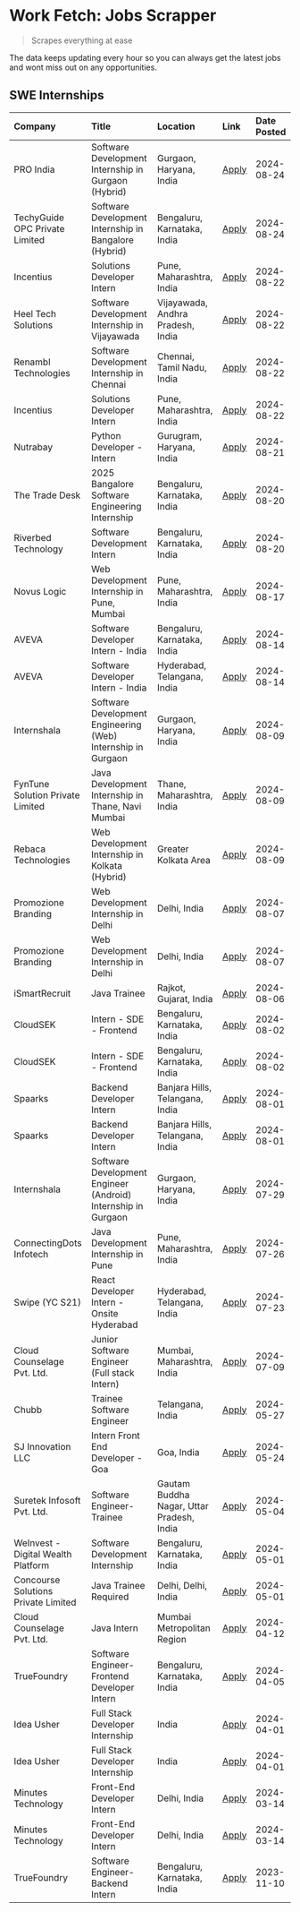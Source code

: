 # Work Fetch: Jobs Scrapper
> Scrapes everything at ease

The data keeps updating every hour so you can always get the latest jobs and wont miss out on any opportunities.

## SWE Internships
<!--START_SECTION:workfetch-->
| Company                             | Title                                                         | Location                                  | Link                                                                                                                                                                                                                                                                                  | Date Posted   |
|:------------------------------------|:--------------------------------------------------------------|:------------------------------------------|:--------------------------------------------------------------------------------------------------------------------------------------------------------------------------------------------------------------------------------------------------------------------------------------|:--------------|
| PRO India                           | Software Development Internship in Gurgaon (Hybrid)           | Gurgaon, Haryana, India                   | [Apply](https://in.linkedin.com/jobs/view/software-development-internship-in-gurgaon-hybrid-at-pro-india-4009587664?position=50&pageNum=0&refId=yU3uful0EC3CAQ2fFl90hw%3D%3D&trackingId=IHcTengjLcsNyN7gH2JxPA%3D%3D&trk=public_jobs_jserp-result_search-card)                        | 2024-08-24    |
| TechyGuide OPC Private Limited      | Software Development Internship in Bangalore (Hybrid)         | Bengaluru, Karnataka, India               | [Apply](https://in.linkedin.com/jobs/view/software-development-internship-in-bangalore-hybrid-at-techyguide-opc-private-limited-4009591646?position=60&pageNum=0&refId=yU3uful0EC3CAQ2fFl90hw%3D%3D&trackingId=Sk4f6wGWt4StqNqYW2ANYw%3D%3D&trk=public_jobs_jserp-result_search-card) | 2024-08-24    |
| Incentius                           | Solutions Developer Intern                                    | Pune, Maharashtra, India                  | [Apply](https://in.linkedin.com/jobs/view/solutions-developer-intern-at-incentius-4005695869?position=34&pageNum=0&refId=yU3uful0EC3CAQ2fFl90hw%3D%3D&trackingId=MJFeCRAJpYnSyxizy4M6HA%3D%3D&trk=public_jobs_jserp-result_search-card)                                               | 2024-08-22    |
| Heel Tech Solutions                 | Software Development Internship in Vijayawada                 | Vijayawada, Andhra Pradesh, India         | [Apply](https://in.linkedin.com/jobs/view/software-development-internship-in-vijayawada-at-heel-tech-solutions-4007906692?position=42&pageNum=0&refId=yU3uful0EC3CAQ2fFl90hw%3D%3D&trackingId=cYyw5NORf7jMzloNdTylIw%3D%3D&trk=public_jobs_jserp-result_search-card)                  | 2024-08-22    |
| Renambl Technologies                | Software Development Internship in Chennai                    | Chennai, Tamil Nadu, India                | [Apply](https://in.linkedin.com/jobs/view/software-development-internship-in-chennai-at-renambl-technologies-4007910299?position=58&pageNum=0&refId=yU3uful0EC3CAQ2fFl90hw%3D%3D&trackingId=e7wKN9X34JwvGEXVCWUwoA%3D%3D&trk=public_jobs_jserp-result_search-card)                    | 2024-08-22    |
| Incentius                           | Solutions Developer Intern                                    | Pune, Maharashtra, India                  | [Apply](https://in.linkedin.com/jobs/view/solutions-developer-intern-at-incentius-4005695869?position=9&pageNum=2&refId=PnZ36QH8JXBLJtfhDNpMAA%3D%3D&trackingId=l1tVri2XWg076ro7c29bMA%3D%3D&trk=public_jobs_jserp-result_search-card)                                                | 2024-08-22    |
| Nutrabay                            | Python Developer - Intern                                     | Gurugram, Haryana, India                  | [Apply](https://in.linkedin.com/jobs/view/python-developer-intern-at-nutrabay-4003909226?position=56&pageNum=0&refId=yU3uful0EC3CAQ2fFl90hw%3D%3D&trackingId=zgd8nvUxnTy%2FMv7ywtcpdg%3D%3D&trk=public_jobs_jserp-result_search-card)                                                 | 2024-08-21    |
| The Trade Desk                      | 2025 Bangalore Software Engineering Internship                | Bengaluru, Karnataka, India               | [Apply](https://in.linkedin.com/jobs/view/2025-bangalore-software-engineering-internship-at-the-trade-desk-3987456531?position=11&pageNum=0&refId=yU3uful0EC3CAQ2fFl90hw%3D%3D&trackingId=9%2FZobeePpeFRMdA0zLyhQQ%3D%3D&trk=public_jobs_jserp-result_search-card)                    | 2024-08-20    |
| Riverbed Technology                 | Software Development Intern                                   | Bengaluru, Karnataka, India               | [Apply](https://in.linkedin.com/jobs/view/software-development-intern-at-riverbed-technology-4004467559?position=41&pageNum=0&refId=yU3uful0EC3CAQ2fFl90hw%3D%3D&trackingId=sedooByVKqMkkfjy6zDnZg%3D%3D&trk=public_jobs_jserp-result_search-card)                                    | 2024-08-20    |
| Novus Logic                         | Web Development Internship in Pune, Mumbai                    | Pune, Maharashtra, India                  | [Apply](https://in.linkedin.com/jobs/view/web-development-internship-in-pune-mumbai-at-novus-logic-4003713081?position=59&pageNum=0&refId=yU3uful0EC3CAQ2fFl90hw%3D%3D&trackingId=XuJncvbpHOB9yy4JTrC1pg%3D%3D&trk=public_jobs_jserp-result_search-card)                              | 2024-08-17    |
| AVEVA                               | Software Developer Intern - India                             | Bengaluru, Karnataka, India               | [Apply](https://in.linkedin.com/jobs/view/software-developer-intern-india-at-aveva-3998279987?position=9&pageNum=0&refId=yU3uful0EC3CAQ2fFl90hw%3D%3D&trackingId=1BWSKxOm3dGsOCza4TgfOw%3D%3D&trk=public_jobs_jserp-result_search-card)                                               | 2024-08-14    |
| AVEVA                               | Software Developer Intern - India                             | Hyderabad, Telangana, India               | [Apply](https://in.linkedin.com/jobs/view/software-developer-intern-india-at-aveva-3998281598?position=13&pageNum=0&refId=yU3uful0EC3CAQ2fFl90hw%3D%3D&trackingId=zOpXpyljHlPqhGuRpEaG7g%3D%3D&trk=public_jobs_jserp-result_search-card)                                              | 2024-08-14    |
| Internshala                         | Software Development Engineering (Web) Internship in Gurgaon  | Gurgaon, Haryana, India                   | [Apply](https://in.linkedin.com/jobs/view/software-development-engineering-web-internship-in-gurgaon-at-internshala-3997620471?position=4&pageNum=0&refId=yU3uful0EC3CAQ2fFl90hw%3D%3D&trackingId=Vw3QC%2BCahBb7LVIcnq2wZA%3D%3D&trk=public_jobs_jserp-result_search-card)            | 2024-08-09    |
| FynTune Solution Private Limited    | Java Development Internship in Thane, Navi Mumbai             | Thane, Maharashtra, India                 | [Apply](https://in.linkedin.com/jobs/view/java-development-internship-in-thane-navi-mumbai-at-fyntune-solution-private-limited-3997619285?position=24&pageNum=0&refId=yU3uful0EC3CAQ2fFl90hw%3D%3D&trackingId=97IDM9O9njYBBDKMTR3MZg%3D%3D&trk=public_jobs_jserp-result_search-card)  | 2024-08-09    |
| Rebaca Technologies                 | Web Development Internship in Kolkata (Hybrid)                | Greater Kolkata Area                      | [Apply](https://in.linkedin.com/jobs/view/web-development-internship-in-kolkata-hybrid-at-rebaca-technologies-3997621369?position=45&pageNum=0&refId=yU3uful0EC3CAQ2fFl90hw%3D%3D&trackingId=D8ymEF2mk6WgXM0LI7Popw%3D%3D&trk=public_jobs_jserp-result_search-card)                   | 2024-08-09    |
| Promozione Branding                 | Web Development Internship in Delhi                           | Delhi, India                              | [Apply](https://in.linkedin.com/jobs/view/web-development-internship-in-delhi-at-promozione-branding-3995559880?position=30&pageNum=0&refId=yU3uful0EC3CAQ2fFl90hw%3D%3D&trackingId=mb1%2Bu3ceW7aHLHQj1aloJg%3D%3D&trk=public_jobs_jserp-result_search-card)                          | 2024-08-07    |
| Promozione Branding                 | Web Development Internship in Delhi                           | Delhi, India                              | [Apply](https://in.linkedin.com/jobs/view/web-development-internship-in-delhi-at-promozione-branding-3995559880?position=5&pageNum=2&refId=PnZ36QH8JXBLJtfhDNpMAA%3D%3D&trackingId=%2FZRDsSLPnIHEq%2FOdFPLiKQ%3D%3D&trk=public_jobs_jserp-result_search-card)                         | 2024-08-07    |
| iSmartRecruit                       | Java Trainee                                                  | Rajkot, Gujarat, India                    | [Apply](https://in.linkedin.com/jobs/view/java-trainee-at-ismartrecruit-3992301825?position=39&pageNum=0&refId=yU3uful0EC3CAQ2fFl90hw%3D%3D&trackingId=F%2FlPqtkm7ni8bzjUdu7k7Q%3D%3D&trk=public_jobs_jserp-result_search-card)                                                       | 2024-08-06    |
| CloudSEK                            | Intern - SDE - Frontend                                       | Bengaluru, Karnataka, India               | [Apply](https://in.linkedin.com/jobs/view/intern-sde-frontend-at-cloudsek-3991574495?position=27&pageNum=0&refId=yU3uful0EC3CAQ2fFl90hw%3D%3D&trackingId=argaqiHh2sshb13%2Bk2GVhw%3D%3D&trk=public_jobs_jserp-result_search-card)                                                     | 2024-08-02    |
| CloudSEK                            | Intern - SDE - Frontend                                       | Bengaluru, Karnataka, India               | [Apply](https://in.linkedin.com/jobs/view/intern-sde-frontend-at-cloudsek-3991574495?position=2&pageNum=2&refId=PnZ36QH8JXBLJtfhDNpMAA%3D%3D&trackingId=NRhYOmNDmN%2FFfJjaraqiqQ%3D%3D&trk=public_jobs_jserp-result_search-card)                                                      | 2024-08-02    |
| Spaarks                             | Backend Developer Intern                                      | Banjara Hills, Telangana, India           | [Apply](https://in.linkedin.com/jobs/view/backend-developer-intern-at-spaarks-3990226465?position=32&pageNum=0&refId=yU3uful0EC3CAQ2fFl90hw%3D%3D&trackingId=n7%2BRrDa6%2FKRl6lzui6XQUA%3D%3D&trk=public_jobs_jserp-result_search-card)                                               | 2024-08-01    |
| Spaarks                             | Backend Developer Intern                                      | Banjara Hills, Telangana, India           | [Apply](https://in.linkedin.com/jobs/view/backend-developer-intern-at-spaarks-3990226465?position=7&pageNum=2&refId=PnZ36QH8JXBLJtfhDNpMAA%3D%3D&trackingId=ll6w%2BRl%2BepvQv3F5n4VY9A%3D%3D&trk=public_jobs_jserp-result_search-card)                                                | 2024-08-01    |
| Internshala                         | Software Development Engineer (Android) Internship in Gurgaon | Gurgaon, Haryana, India                   | [Apply](https://in.linkedin.com/jobs/view/software-development-engineer-android-internship-in-gurgaon-at-internshala-3987153031?position=52&pageNum=0&refId=yU3uful0EC3CAQ2fFl90hw%3D%3D&trackingId=2gvr8ixDqZ3ETE3MAJWYqg%3D%3D&trk=public_jobs_jserp-result_search-card)            | 2024-07-29    |
| ConnectingDots Infotech             | Java Development Internship in Pune                           | Pune, Maharashtra, India                  | [Apply](https://in.linkedin.com/jobs/view/java-development-internship-in-pune-at-connectingdots-infotech-3983314097?position=47&pageNum=0&refId=yU3uful0EC3CAQ2fFl90hw%3D%3D&trackingId=MAZkDZNt7lIxz5xC48mZLA%3D%3D&trk=public_jobs_jserp-result_search-card)                        | 2024-07-26    |
| Swipe (YC S21)                      | React Developer Intern - Onsite Hyderabad                     | Hyderabad, Telangana, India               | [Apply](https://in.linkedin.com/jobs/view/react-developer-intern-onsite-hyderabad-at-swipe-yc-s21-3981326010?position=48&pageNum=0&refId=yU3uful0EC3CAQ2fFl90hw%3D%3D&trackingId=YoLFWRSiwRm8pDKeISqd2w%3D%3D&trk=public_jobs_jserp-result_search-card)                               | 2024-07-23    |
| Cloud Counselage Pvt. Ltd.          | Junior Software Engineer (Full stack Intern)                  | Mumbai, Maharashtra, India                | [Apply](https://in.linkedin.com/jobs/view/junior-software-engineer-full-stack-intern-at-cloud-counselage-pvt-ltd-3967725851?position=22&pageNum=0&refId=yU3uful0EC3CAQ2fFl90hw%3D%3D&trackingId=txRI4BtGB4VKijwW5KMrmw%3D%3D&trk=public_jobs_jserp-result_search-card)                | 2024-07-09    |
| Chubb                               | Trainee Software Engineer                                     | Telangana, India                          | [Apply](https://in.linkedin.com/jobs/view/trainee-software-engineer-at-chubb-3955950075?position=37&pageNum=0&refId=yU3uful0EC3CAQ2fFl90hw%3D%3D&trackingId=t%2FwdmLGBsYyTFKKxprDpKg%3D%3D&trk=public_jobs_jserp-result_search-card)                                                  | 2024-05-27    |
| SJ Innovation LLC                   | Intern Front End Developer - Goa                              | Goa, India                                | [Apply](https://in.linkedin.com/jobs/view/intern-front-end-developer-goa-at-sj-innovation-llc-3931678611?position=17&pageNum=0&refId=yU3uful0EC3CAQ2fFl90hw%3D%3D&trackingId=oOMkSfP6cO%2BOIgy6Ktblog%3D%3D&trk=public_jobs_jserp-result_search-card)                                 | 2024-05-24    |
| Suretek Infosoft Pvt. Ltd.          | Software Engineer-Trainee                                     | Gautam Buddha Nagar, Uttar Pradesh, India | [Apply](https://in.linkedin.com/jobs/view/software-engineer-trainee-at-suretek-infosoft-pvt-ltd-3916999948?position=51&pageNum=0&refId=yU3uful0EC3CAQ2fFl90hw%3D%3D&trackingId=HOMiAKs73vI46kDrqYmpjw%3D%3D&trk=public_jobs_jserp-result_search-card)                                 | 2024-05-04    |
| WeInvest - Digital Wealth Platform  | Software Development Internship                               | Bengaluru, Karnataka, India               | [Apply](https://in.linkedin.com/jobs/view/software-development-internship-at-weinvest-digital-wealth-platform-3912867225?position=3&pageNum=0&refId=yU3uful0EC3CAQ2fFl90hw%3D%3D&trackingId=PeZrLFmUphcaTZwRUKBEVQ%3D%3D&trk=public_jobs_jserp-result_search-card)                    | 2024-05-01    |
| Concourse Solutions Private Limited | Java Trainee Required                                         | Delhi, Delhi, India                       | [Apply](https://in.linkedin.com/jobs/view/java-trainee-required-at-concourse-solutions-private-limited-3912869388?position=16&pageNum=0&refId=yU3uful0EC3CAQ2fFl90hw%3D%3D&trackingId=vvPskt%2BdPMIuAXz6tF89dA%3D%3D&trk=public_jobs_jserp-result_search-card)                        | 2024-05-01    |
| Cloud Counselage Pvt. Ltd.          | Java Intern                                                   | Mumbai Metropolitan Region                | [Apply](https://in.linkedin.com/jobs/view/java-intern-at-cloud-counselage-pvt-ltd-3896025667?position=54&pageNum=0&refId=yU3uful0EC3CAQ2fFl90hw%3D%3D&trackingId=KfKib8JCUhpQa%2Fg6vZhQpQ%3D%3D&trk=public_jobs_jserp-result_search-card)                                             | 2024-04-12    |
| TrueFoundry                         | Software Engineer- Frontend Developer Intern                  | Bengaluru, Karnataka, India               | [Apply](https://in.linkedin.com/jobs/view/software-engineer-frontend-developer-intern-at-truefoundry-3887320206?position=36&pageNum=0&refId=yU3uful0EC3CAQ2fFl90hw%3D%3D&trackingId=AqsheuDPqDBBXOqGZZIRLA%3D%3D&trk=public_jobs_jserp-result_search-card)                            | 2024-04-05    |
| Idea Usher                          | Full Stack Developer Internship                               | India                                     | [Apply](https://in.linkedin.com/jobs/view/full-stack-developer-internship-at-idea-usher-3879565540?position=33&pageNum=0&refId=yU3uful0EC3CAQ2fFl90hw%3D%3D&trackingId=uQ%2Bn9Hz7HmQUgNdYVP%2BNfw%3D%3D&trk=public_jobs_jserp-result_search-card)                                     | 2024-04-01    |
| Idea Usher                          | Full Stack Developer Internship                               | India                                     | [Apply](https://in.linkedin.com/jobs/view/full-stack-developer-internship-at-idea-usher-3879565540?position=8&pageNum=2&refId=PnZ36QH8JXBLJtfhDNpMAA%3D%3D&trackingId=19913y%2BST%2Bnp5nFmhqzXhw%3D%3D&trk=public_jobs_jserp-result_search-card)                                      | 2024-04-01    |
| Minutes Technology                  | Front-End Developer Intern                                    | Delhi, India                              | [Apply](https://in.linkedin.com/jobs/view/front-end-developer-intern-at-minutes-technology-3853712549?position=28&pageNum=0&refId=yU3uful0EC3CAQ2fFl90hw%3D%3D&trackingId=JdcdyJOAh7JlPmo%2F6sh5Lg%3D%3D&trk=public_jobs_jserp-result_search-card)                                    | 2024-03-14    |
| Minutes Technology                  | Front-End Developer Intern                                    | Delhi, India                              | [Apply](https://in.linkedin.com/jobs/view/front-end-developer-intern-at-minutes-technology-3853712549?position=3&pageNum=2&refId=PnZ36QH8JXBLJtfhDNpMAA%3D%3D&trackingId=11%2FKKeXmeCqAErDWLIkd8A%3D%3D&trk=public_jobs_jserp-result_search-card)                                     | 2024-03-14    |
| TrueFoundry                         | Software Engineer-Backend Intern                              | Bengaluru, Karnataka, India               | [Apply](https://in.linkedin.com/jobs/view/software-engineer-backend-intern-at-truefoundry-3779508170?position=57&pageNum=0&refId=yU3uful0EC3CAQ2fFl90hw%3D%3D&trackingId=gnfWMIIzzEcyoh%2Beosx3Vg%3D%3D&trk=public_jobs_jserp-result_search-card)                                     | 2023-11-10    |
<!--END_SECTION:workfetch-->
